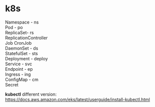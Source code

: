 # k8s  

Namespace - ns  
Pod - po  
ReplicaSet- rs  
ReplicationController  
Job 
CronJob   
DaemonSet - ds  
StatefulSet - sts  
Deployment - deploy  
Service - svc  
Endpoint - ep  
Ingress - ing  
ConfigMap - cm  
Secret  
  
   
  
  
  
  
  
  
__kubectl__ different version:  
https://docs.aws.amazon.com/eks/latest/userguide/install-kubectl.html  
  
